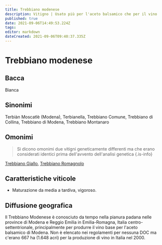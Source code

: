 ```yaml
---
title: Trebbiano modenese
description: Vitigno | Usato più per l'aceto balsamico che per il vino.
published: true
date: 2021-09-06T14:49:53.224Z
tags: 
editor: markdown
dateCreated: 2021-09-06T09:40:37.335Z
---
```


# Trebbiano modenese

## Bacca
Bianca

## Sinonimi
Terbiàn Moscatlè (Modena), Terbianella, Trebbiano Comune, Trebbiano di Collina, Trebbiano di Modena, Trebbiano Montanaro

## Omonimi
> Si dicono omonimi due vitigni geneticamente differenti ma che erano considerati identici prima dell'avvento dell'analisi genetica
{.is-info}

[Trebbiano Giallo](/vitigni/Italia/bacca-bianca/trebbiano-giallo), [Trebbiano Romagnolo](/vitigni/Italia/bacca-bianca/trebbiano-romagnolo)

## Caratteristiche viticole

- Maturazione da media a tardiva, vigoroso.

## Diffusione geografica
Il Trebbiano Modenese è conosciuto da tempo nella pianura padana nelle province di Modena e Reggio Emilia in Emilia-Romagna, Italia centro-settentrionale, principalmente per produrre il vino base per l'aceto balsamico di Modena. Non è elencato nei regolamenti per nessuna DOC ma c'erano 667 ha (1.648 acri) per la produzione di vino in Italia nel 2000.